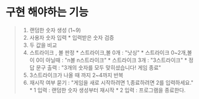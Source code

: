 # 구현 해야하는 기능

> 1. 랜덤한 숫자 생성 (1~9)
> 2. 사용자 숫자 입력
    * 입력받은 숫자 검증
> 3. 두 값을 비교
> 4. 스트라이크 , 볼 판정
     * 스트라이크,볼 0개 : "낫싱"
     * 스트라이크 0~2개,볼이 0이 아닐때 : "n볼 n스트라이크"
     * 스트라이크 3개 : "3스트라이크"
        * 정답 문구 출력 : "3개의 숫자를 모두 맞히셨습니다! 게임 종료"
> 5. 3스트라이크가 나올 때 까지 2~4까지 반복
> 6. 재시작 여부 묻기 : "게임을 새로 시작하려면 1,종료하려면 2를 입력하세요."
    * 1 입력 : 랜덤한 숫자 생성부터 재시작
    * 2 입력 : 프로그램을 종료한다.
